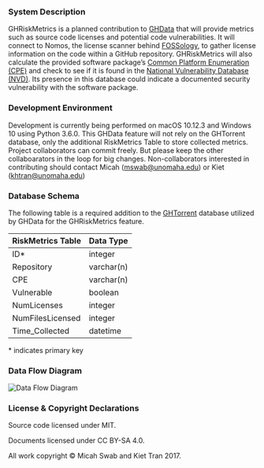 ### System Description
GHRiskMetrics is a planned contribution to [GHData](https://github.com/OSSHealth/ghdata) that will provide metrics such as source code licenses and potential code vulnerabilities. It will connect to Nomos, the license scanner behind [FOSSology](https://www.fossology.org), to gather license information on the code within a GitHub repository. GHRiskMetrics will also calculate the provided software package’s [Common Platform Enumeration (CPE)](https://scap.nist.gov/specifications/cpe/) and check to see if it is found in the [National Vulnerability Database (NVD)](https://nvd.nist.gov). Its presence in this database could indicate a documented security vulnerability with the software package.


### Development Environment
Development is currently being performed on macOS 10.12.3 and Windows 10 using Python 3.6.0. This GHData feature will not rely on the GHTorrent database, only the additional RiskMetrics Table to store collected metrics.
Project collaborators can commit freely. But please keep the other collaboarators in the loop for big changes.
Non-collaborators interested in contributing should contact Micah (mswab@unomaha.edu) or Kiet (khtran@unomaha.edu)

### Database Schema

The following table is a required addition to the [GHTorrent](http://ghtorrent.org/downloads.html) database utilized by GHData for the GHRiskMetrics feature.

| RiskMetrics Table | Data Type     |
| ----------------- | ------------- |
| ID*               | integer       |
| Repository        | varchar(n)    |
| CPE               | varchar(n)    |
| Vulnerable        | boolean       |
| NumLicenses       | integer       |
| NumFilesLicensed  | integer       |
| Time_Collected    | datetime      |

\* indicates primary key

### Data Flow Diagram

![Data Flow Diagram](data_flow_diagram.png)

### License & Copyright Declarations

Source code licensed under MIT.

Documents licensed under CC BY-SA 4.0.

All work copyright © Micah Swab and Kiet Tran 2017.
